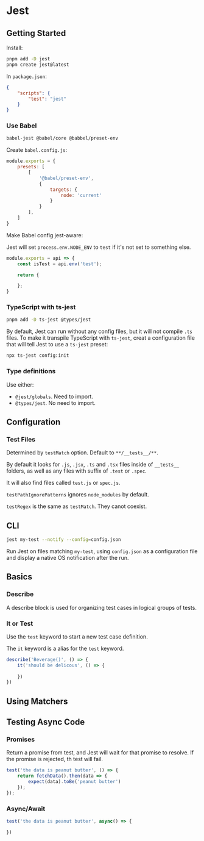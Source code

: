 # Jest

## Getting Started

Install:

```sh
pnpm add -D jest
pnpm create jest@latest
```

In `package.json`:

```json
{
    "scripts": {
        "test": "jest"
    }
}
```

### Use Babel

```sh
babel-jest @babel/core @babbel/preset-env
```

Create `babel.config.js`:

```js
module.exports = {
    presets: [
        [
            '@babel/preset-env',
            {
                targets: {
                    node: 'current'
                }
            }
        ],
    ]
}
```

Make Babel config jest-aware:

Jest will set `process.env.NODE_ENV` to `test` if it's not set to something else.

```js
module.exports = api => {
    const isTest = api.env('test');

    return {

    };
}
```

### TypeScript with ts-jest

```sh
pnpm add -D ts-jest @types/jest
```

By default, Jest can run without any config files, but it will not compile `.ts` files. To make it transpile TypeScript with `ts-jest`, creat a configuration file that will tell Jest to use a `ts-jest` preset:

```sh
npx ts-jest config:init
```

### Type definitions

Use either:

* `@jest/globals`. Need to import.
* `@types/jest`. No need to import.

## Configuration

### Test Files

Determined by `testMatch` option. Default to `**/__tests__/**`.

By default it looks for `.js`, `.jsx`, `.ts` and `.tsx` files inside of `__tests__` folders, as well as any files with suffix of `.test` or `.spec`.

It will also find files called `test.js` or `spec.js`.

`testPathIgnorePatterns` ignores `node_modules` by default.

`testRegex` is the same as `testMatch`. They canot coexist.

## CLI

```sh
jest my-test --notify --config=config.json
```

Run Jest on files matching `my-test`, using `config.json` as a configuration file and display a native OS notification after the run.

## Basics

### Describe

A describe block is used for organizing test cases in logical groups of tests.

### It or Test

Use the `test` keyword to start a new test case definition.

The `it` keyword is a alias for the `test` keyword.

```js
describe('Beverage()', () => {
    it('should be delicous', () => {
        
    })
})
```

## Using Matchers

## Testing Async Code

### Promises

Return a promise from test, and Jest will wait for that promise to resolve. If the promise is rejected, th test will fail.

```ts
test('the data is peanut butter', () => {
    return fetchData().then(data => {
        expect(data).toBe('peanut butter')
    });
});
```

### Async/Await

```ts
test('the data is peanut butter', async() => {

})
```
